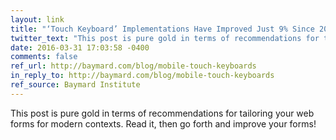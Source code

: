 ```yaml
---
layout: link
title: "‘Touch Keyboard’ Implementations Have Improved Just 9% Since 2013 (60% Still Get it Wrong)"
twitter_text: "This post is pure gold in terms of recommendations for tailoring forms for modern contexts."
date: 2016-03-31 17:03:58 -0400
comments: false
ref_url: http://baymard.com/blog/mobile-touch-keyboards
in_reply_to: http://baymard.com/blog/mobile-touch-keyboards
ref_source: Baymard Institute
---
```


This post is pure gold in terms of recommendations for tailoring your web forms for modern contexts. Read it, then go forth and improve your forms!